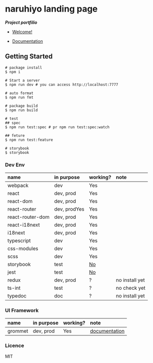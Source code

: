 # naruhiyo landing page

***Project portfilio***

- [Welcome!]()

- [Documentation]()

## Getting Started

```
# package install
$ npm i

# Start a server
$ npm run dev # you can access http://localhost:7777

# auto format
$ npm run fmt

# package build
$ npm run build

# test
## spec
$ npm run test:spec # pr npm run test:spec:watch

## feture
$ npm run test:feature

# storybook
$ storybook
```

### Dev Env

|name|in purpose|working?|note|
|:--|:--|:--|:--|
|webpack|dev|Yes||
|react|dev, prod|Yes||
|react-dom|dev, prod|Yes||
|react-router|dev, prodYes|Yes|
|react-router-dom|dev, prod|Yes||
|react-i18next|dev, prod|Yes||
|i18next|dev, prod|Yes||
|typescript|dev|Yes||
|css-modules|dev|Yes||
|scss|dev|Yes||
|storybook|test|[No](https://github.com/naruhiyo/naruhiyo.github.io/issues/2)||
|jest|test|[No](https://github.com/naruhiyo/naruhiyo.github.io/issues/2)||
|redux|dev, prod|?|no install yet|
|ts-int|test|?|no check yet|
|typedoc|doc|?|no install yet|

### UI Framework

|name|in purpose|working?|note|
|:--|:--|:--|:--|
|grommet|dev, prod|Yes|[documentation](https://v2.grommet.io/)|

### Licence

MIT